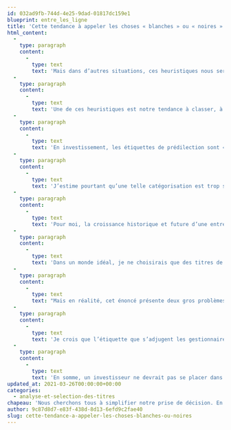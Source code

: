 ```yaml
---
id: 032ad9fb-744d-4e25-9dad-01817dc159e1
blueprint: entre_les_ligne
title: 'Cette tendance à appeler les choses « blanches » ou « noires »'
html_content:
  -
    type: paragraph
    content:
      -
        type: text
        text: 'Mais dans d’autres situations, ces heuristiques nous servent moins bien et peuvent mener à des erreurs coûteuses.'
  -
    type: paragraph
    content:
      -
        type: text
        text: 'Une de ces heuristiques est notre tendance à classer, à placer divers phénomènes dans deux camps opposés. Dans bien des domaines, nous avons tendance à dire qu’une situation est blanche ou noire. Une personne est conservatrice ou progressive, Démocrate ou Républicaine, riche ou pauvre, en santé ou malade, raisonnable ou déraisonnable, etc. Rarement qualifierons-nous les choses ou les gens d’une nuance de gris alors que dans la réalité, c’est la couleur qui caractérise la grande majorité des phénomènes.'
  -
    type: paragraph
    content:
      -
        type: text
        text: 'En investissement, les étiquettes de prédilection sont « valeur » ou « croissance ». La majorité des investisseurs se placent dans l’un de ces deux camps; d’autres, quelque part entre les deux, par exemple ceux qui adoptent la philosophie GARP ou « Growth At a Reasonable Price » (« Croissance à un prix raisonnable »). L’investisseur « valeur » recherche des titres peu chers de sociétés qui ne sont pas réellement en croissance, mais dont la valeur des actifs serait sous-évaluée par les marchés boursiers. L’investisseur « croissance » investit dans des entreprises en forte croissance et sera généralement prêt à payer un prix élevé pour une telle croissance, l’idée étant que la forte croissance de l’entreprise rend la valeur actuelle du titre moins significative.'
  -
    type: paragraph
    content:
      -
        type: text
        text: 'J’estime pourtant qu’une telle catégorisation est trop simpliste. Selon la pratique courante, je crois qu’on étiquèterait la philosophie d’investissement de COTE 100 comme étant celle d’un investisseur « valeur » car nous cherchons à investir dans des titres de sociétés qui, à notre avis, sont sous-évalués par rapport à l’évaluation fondamentale que nous en faisons. Mais cette étiquette est-elle précise?'
  -
    type: paragraph
    content:
      -
        type: text
        text: 'Pour moi, la croissance historique et future d’une entreprise fait intégralement partie de l’évaluation que l’on en fait. Le titre de la société qui n’a pas de potentiel de croissance vaudra bien moins cher que celui de la société qui affiche une forte croissance. Par exemple, je comprends très bien que le titre de Visa, qui affiche une croissance organique robuste depuis de nombreuses années et dont les perspectives de croissance semblent toujours très robustes, mérite des ratios d’évaluation sensiblement plus élevés que le titre d’une société telle que Metro dont la croissance est beaucoup plus modeste. Pourtant, ce sont deux titres que nous détenons dans nos portefeuilles.'
  -
    type: paragraph
    content:
      -
        type: text
        text: 'Dans un monde idéal, je ne choisirais que des titres de sociétés de forte croissance. Trouvez-moi des sociétés qui pourront accroître leurs bénéfices nets de 10 % ou plus par année pour les dix ou vingt prochaines années et je serai intéressé d’y investir.'
  -
    type: paragraph
    content:
      -
        type: text
        text: "Mais en réalité, cet énoncé présente deux gros problèmes. D’une part, les sociétés qui réussissent à croître rapidement sont généralement évaluées très chèrement en Bourse. Par exemple, le titre d’Amazon, probablement le titre étendard du camp de l’investissement « croissance », s’échange\_présentement à plus de 66,0 fois les bénéfices prévus de 2021. L’autre problème de taille est qu’il est bien difficile d’identifier les sociétés qui continueront de croître rapidement pendant de nombreuses années. Nous vivons dans un monde capitaliste où la concurrence est féroce et les changements technologiques très rapides. C’est pourquoi les prévisions de forte croissance future sont généralement incertaines. C’est d’ailleurs la raison pour laquelle il est selon moi plutôt dangereux de favoriser la croissance sans trop d’égard à l’évaluation d’un titre."
  -
    type: paragraph
    content:
      -
        type: text
        text: 'Je crois que l’étiquette que s’adjugent les gestionnaires et les investisseurs – un investisseur « valeur » par opposition à un investisseur « croissance » – peut mener à des erreurs. Présentement, il me semble que la plupart des occasions d’acheter des titres à bon prix se trouvent parmi les titres de sociétés plus traditionnelles que plusieurs pourraient étiqueter comme étant des titres « valeur ». En ce sens, celui ou celle qui a fait son lit dans le camp « croissance » pourrait fort bien rater des occasions intéressantes. En même temps, j’estime que l’investisseur « valeur » devrait constamment rechercher des occasions parmi les titres de sociétés de croissance.'
  -
    type: paragraph
    content:
      -
        type: text
        text: 'En somme, un investisseur ne devrait pas se placer dans un camp ou dans l’autre, mais chercher à dénicher des occasions dans l’ensemble du marché, sans se laisser influencer par des catégorisations simplistes.'
updated_at: 2021-03-26T00:00:00+00:00
categories:
  - analyse-et-selection-des-titres
chapeau: 'Nous cherchons tous à simplifier notre prise de décision. En psychologie, on appelle « heuristiques » les trucs que nous développons pour accélérer nos décisions. Généralement, ces heuristiques nous servent bien. Voudriez-vous vraiment prendre tout le temps requis pour choisir quels vêtements porter aujourd’hui? Ou pour choisir le type de céréales que vous achèterez à vos enfants? 95 % du temps, les heuristiques que nous avons développées nous font économiser temps et énergie, sans nous causer de problèmes importants.'
author: 9c87d8d7-e83f-438d-8d13-6efd9c2fae40
slug: cette-tendance-a-appeler-les-choses-blanches-ou-noires
---
```

